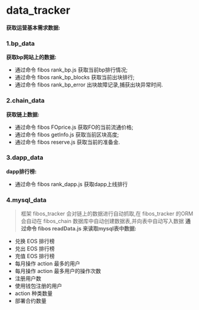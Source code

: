 # data_tracker
**获取运营基本需求数据:**
### 1.bp_data
**获取bp网站上的数据:**
* 通过命令 fibos rank_bp.js 获取当前bp排行情况;
* 通过命令 fibos rank_bp_blocks 获取当前出块排行;
* 通过命令 fibos rank_bp_error 出块故障记录,捕获出块异常时间.

### 2.chain_data
**获取链上数据:**
* 通过命令 fibos FOprice.js 获取FO的当前流通价格;
* 通过命令 fibos getInfo.js 获取当前区块高度;
* 通过命令 fibos reserve.js 获取当前的准备金.

### 3.dapp_data
**dapp排行榜:**
* 通过命令 fibos rank_dapp.js 获取dapp上线排行

### 4.mysql_data
> 框架 fibos_tracker 会对链上的数据进行自动抓取,在 fibos_tracker 的ORM会自动在 fibos_chain 数据库中自动创建数据表,并向表中自动写入数据
**通过命令 fibos readData.js 来读取mysql表中数据:**
* 兑换 EOS 排行榜
* 兑出 EOS 排行榜
* 充值 EOS 排行榜
* 每月操作 action 最多的用户
* 每月操作 action 最多用户的操作次数
* 注册用户数
* 使用钱包注册的用户
* action 种类数量
* 部署合约数量
